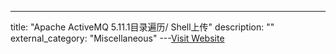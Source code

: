 ---
title: "Apache ActiveMQ 5.11.1目录遍历/ Shell上传"
description: ""
external_category: "Miscellaneous"
---[Visit Website](https://cxsecurity.com/issue/WLB-2020030033)

